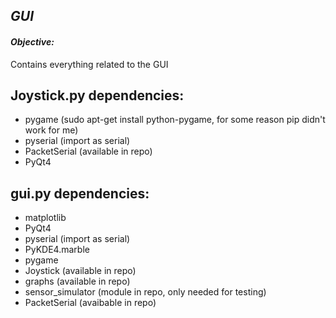 ## *GUI*

#### *Objective:*

Contains everything related to the GUI

Joystick.py dependencies:
------------------------------

- pygame (sudo apt-get install python-pygame, for some reason pip didn't work for me)
- pyserial (import as serial)
- PacketSerial (available in repo)
- PyQt4


gui.py dependencies:
--------------------------

- matplotlib
- PyQt4
- pyserial (import as serial)
- PyKDE4.marble
- pygame
- Joystick (available in repo)
- graphs (available in repo)
- sensor_simulator (module in repo, only needed for testing)
- PacketSerial (avaibable in repo)
